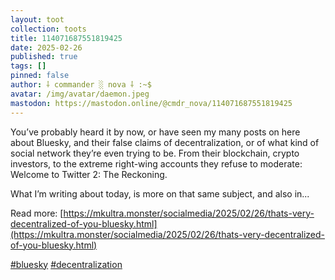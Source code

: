 ```yaml
---
layout: toot
collection: toots
title: 114071687551819425
date: 2025-02-26
published: true
tags: []
pinned: false
author: ⸸ commander ░ nova ⸸ :~$
avatar: /img/avatar/daemon.jpeg
mastodon: https://mastodon.online/@cmdr_nova/114071687551819425
---
```


You’ve probably heard it by now, or have seen my many posts on here about Bluesky, and their false claims of decentralization, or of what kind of social network they’re even trying to be. From their blockchain, crypto investors, to the extreme right-wing accounts they refuse to moderate: Welcome to Twitter 2: The Reckoning.

What I’m writing about today, is more on that same subject, and also in...

Read more: [https://mkultra.monster/socialmedia/2025/02/26/thats-very-decentralized-of-you-bluesky.html](https://mkultra.monster/socialmedia/2025/02/26/thats-very-decentralized-of-you-bluesky.html)

[#bluesky](https://mastodon.online/tags/bluesky) [#decentralization](https://mastodon.online/tags/decentralization)
